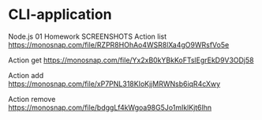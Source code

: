 # CLI-application
Node.js 01 Homework
SCREENSHOTS
 Action list
https://monosnap.com/file/RZPR8HOhAo4WSR8lXa4gO9WRsfVo5e

 Action get
https://monosnap.com/file/Yx2xB0kYBkKoFTslEgrEkD9V3ODj58

Action add
https://monosnap.com/file/xP7PNL318KIoKjjMRWNsb6iqR4cXwy

Action remove
https://monosnap.com/file/bdggLf4kWgoa98G5Jo1mIklKjt6lhn
